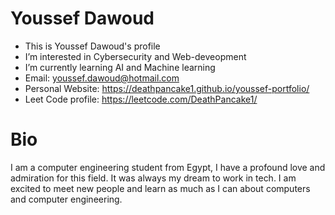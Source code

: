 # Youssef Dawoud
- This is Youssef Dawoud's profile
- I’m interested in Cybersecurity and Web-deveopment
- I’m currently learning AI and Machine learning
- Email: youssef.dawoud@hotmail.com
- Personal Website: https://deathpancake1.github.io/youssef-portfolio/
- Leet Code profile: https://leetcode.com/DeathPancake1/

# Bio
I am a computer engineering student from Egypt, I have a profound love and admiration for this field. It was always my dream to work in tech. I am excited to meet new people and learn as much as I can about computers and computer engineering.

<!---
DeathPancake1/DeathPancake1 is a ✨ special ✨ repository because its `README.md` (this file) appears on your GitHub profile.
You can click the Preview link to take a look at your changes.
--->
